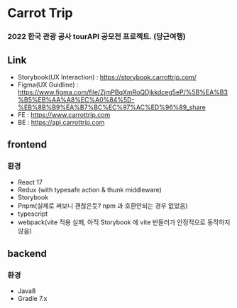 # Carrot Trip

### 2022 한국 관광 공사 tourAPI 공모전 프로젝트. (당근여행)

## Link

- Storybook(UX Interaction) : https://storybook.carrottrip.com/
- Figma(UX Guidline) : https://www.figma.com/file/ZjmPBqXmRoQDjkkdceg5eP/%5B%EA%B3%B5%EB%AA%A8%EC%A0%84%5D-%EB%8B%B9%EA%B7%BC%EC%97%AC%ED%96%89_share
- FE : https://www.carrottrip.com
- BE : https://api.carrottrip.com

## frontend

### 환경

- React 17
- Redux (with typesafe action & thunk middleware)
- Storybook
- Pnpm(실제로 써보니 괜찮은듯? npm 과 호환안되는 경우 없었음)
- typescript
- webpack(vite 적용 실패, 아직 Storybook 에 vite 번들러가 안정적으로 동작하지 않음)

## backend

### 환경

- Java8
- Gradle 7.x

